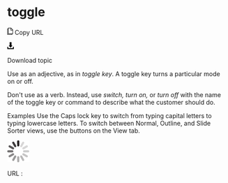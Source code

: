 # toggle

![Copy URL](media/toggle/Copy.png)
Copy URL

![Download](media/toggle/Download.png)

Download topic

Use as an adjective, as in *toggle key*. A toggle key turns a particular mode on or off.

Don't use as a verb. Instead, use *switch,* *turn on,* or *turn off* with the name of the toggle key or command to describe what the customer should do. 

Examples
Use the Caps lock key to switch from typing capital letters to typing lowercase letters.
To switch between Normal, Outline, and Slide Sorter views, use the buttons on the View tab. 

![In progress](media/toggle/activity-large.gif)

URL :
